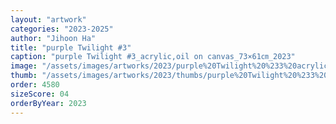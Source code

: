 ```yaml
---
layout: "artwork"
categories: "2023-2025"
author: "Jihoon Ha"
title: "purple Twilight #3"
caption: "purple Twilight #3_acrylic,oil on canvas_73×61㎝_2023"
image: "/assets/images/artworks/2023/purple%20Twilight%20%233%20acrylic%2Coil%20on%20canvas%2073x61cm%202023.jpg"
thumb: "/assets/images/artworks/2023/thumbs/purple%20Twilight%20%233%20acrylic%2Coil%20on%20canvas%2073x61cm%202023.jpg"
order: 4580
sizeScore: 04
orderByYear: 2023
---
```


